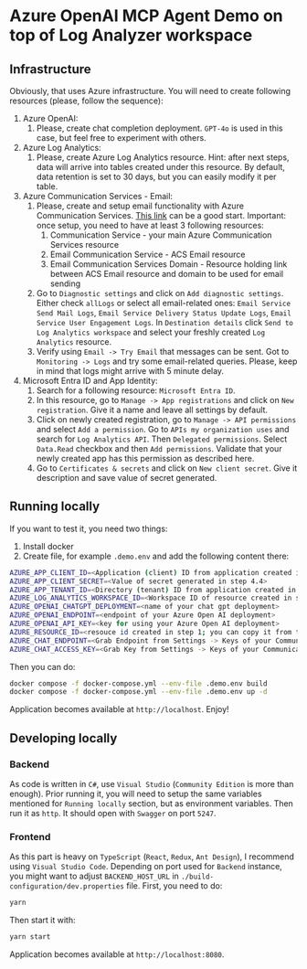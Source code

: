 # Azure OpenAI MCP Agent Demo on top of Log Analyzer workspace

## Infrastructure
Obviously, that uses Azure infrastructure. You will need to create following resources (please, follow the sequence):
1. Azure OpenAI:
	1. Please, create chat completion deployment. `GPT-4o` is used in this case, but feel free to experiment with others.
2. Azure Log Analytics:
	1. Please, create Azure Log Analytics resource. Hint: after next steps, data will arrive into tables created under this resource. By default, data retention is set to 30 days, but you can easily modify it per table.
3. Azure Communication Services - Email:
	1. Please, create and setup email functionality with Azure Communication Services. [This link](https://learn.microsoft.com/en-us/azure/communication-services/quickstarts/email/create-email-communication-resource?pivots=platform-azp) can be a good start. Important: once setup, you need to have at least 3 following resources:
		1. Communication Service - your main Azure Communication Services resource
		2. Email Communication Service - ACS Email resource 
		3. Email Communication Services Domain - Resource holding link between ACS Email resource and domain to be used for email sending
	2. Go to `Diagnostic settings` and click on `Add diagnostic settings`. 
	Either check `allLogs` or select all email-related ones: `Email Service Send Mail Logs`, `Email Service Delivery Status Update Logs`, `Email Service User Engagement Logs`. 
	In `Destination details` click `Send to Log Analytics workspace` and select your freshly created `Log Analytics` resource.
	3. Verify using `Email -> Try Email` that messages can be sent. Got to `Monitoring -> Logs` and try some email-related queries. Please, keep in mind that logs might arrive with 5 minute delay.
4. Microsoft Entra ID and App Identity:
	1. Search for a following resource: `Microsoft Entra ID`.
	2. In this resource, go to `Manage -> App registrations` and click on `New registration`. Give it a name and leave all settings by default.
	3. Click on newly created registration, go to `Manage -> API permissions` and select `Add a permission`. Go to `APIs my organization uses` and search for `Log Analytics API`. Then `Delegated permissions`.
	Select `Data.Read` checkbox and then `Add permissions`. Validate that your newly created app has this permission as described here.
	4. Go to `Certificates & secrets` and click on `New client secret`. Give it description and save value of secret generated.

## Running locally
If you want to test it, you need two things:
1. Install docker
2. Create file, for example `.demo.env` and add the following content there:
```sh
AZURE_APP_CLIENT_ID=<Application (client) ID from application created in step 4; you may find it on resource Overview page>
AZURE_APP_CLIENT_SECRET=<Value of secret generated in step 4.4>
AZURE_APP_TENANT_ID=<Directory (tenant) ID from application created in step 4; you may find it on resource Overview page>
AZURE_LOG_ANALYTICS_WORKSPACE_ID=<Workspace ID of resource created in step 2; you may find it on resource Overview page>
AZURE_OPENAI_CHATGPT_DEPLOYMENT=<name of your chat gpt deployment>
AZURE_OPENAI_ENDPOINT=<endpoint of your Azure Open AI deployment>
AZURE_OPENAI_API_KEY=<key for using your Azure Open AI deployment>
AZURE_RESOURCE_ID=<resouce id created in step 1; you can copy it from the URL once you are in the resource, the format will be: /subscriptions/<subscription-id>/resourceGroups/<your-resource-group>/providers/Microsoft.Communication/CommunicationServices/<name-of-our-resource>
AZURE_CHAT_ENDPOINT=<Grab Endpoint from Settings -> Keys of your Communication Service created in step 3>
AZURE_CHAT_ACCESS_KEY=<Grab Key from Settings -> Keys of your Communication Service created in step 3>
```

Then you can do:
```sh
docker compose -f docker-compose.yml --env-file .demo.env build
docker compose -f docker-compose.yml --env-file .demo.env up -d
```

Application becomes available at `http://localhost`. Enjoy!

## Developing locally

### Backend
As code is written in `C#`, use `Visual Studio` (`Community Edition` is more than enough). 
Prior running it, you will need to setup the same variables mentioned for `Running locally` section, but as environment variables.
Then run it as `http`. It should open with `Swagger` on port `5247`.

### Frontend 

As this part is heavy on `TypeScript` (`React`, `Redux`, `Ant Design`), I recommend using `Visual Studio Code`. 
Depending on port used for `Backend` instance, you might want to adjust `BACKEND_HOST_URL` in `./build-configuration/dev.properties` file.
First, you need to do:
```sh
yarn
```
Then start it with:
```sh
yarn start
```
Application becomes available at `http://localhost:8080`.